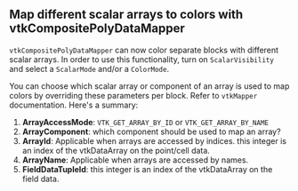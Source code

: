 ## Map different scalar arrays to colors with vtkCompositePolyDataMapper

`vtkCompositePolyDataMapper` can now color separate blocks with different scalar arrays. In order to use this functionality, turn on `ScalarVisibility` and select a `ScalarMode` and/or a `ColorMode`.

You can choose which scalar array or component of an array is used to map colors by overriding these parameters per block. Refer to `vtkMapper` documentation. Here's a summary:
1. **ArrayAccessMode**: `VTK_GET_ARRAY_BY_ID` or `VTK_GET_ARRAY_BY_NAME`
2. **ArrayComponent**: which component should be used to map an array?
3. **ArrayId**: Applicable when arrays are accessed by indices. this integer is an index of the vtkDataArray on the point/cell data.
4. **ArrayName**: Applicable when arrays are accessed by names.
5. **FieldDataTupleId**:  this integer is an index of the vtkDataArray on the field data.
